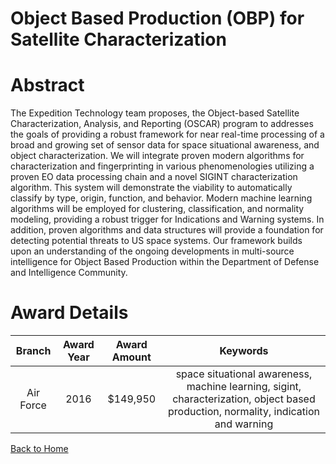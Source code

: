 
Object Based Production (OBP) for Satellite Characterization
============================================================

# Abstract


The Expedition Technology team proposes, the Object-based Satellite Characterization, Analysis, and Reporting (OSCAR) program to addresses the goals of providing a robust framework for near real-time processing of a broad and growing set of sensor data for space situational awareness, and object characterization. We will integrate proven modern algorithms for characterization and fingerprinting in various phenomenologies utilizing a proven EO data processing chain and a novel SIGINT characterization algorithm. This system will demonstrate the viability to automatically classify by type, origin, function, and behavior. Modern machine learning algorithms will be employed for clustering, classification, and normality modeling, providing a robust trigger for Indications and Warning systems. In addition, proven algorithms and data structures will provide a foundation for detecting potential threats to US space systems. Our framework builds upon an understanding of the ongoing developments in multi-source intelligence for Object Based Production within the Department of Defense and Intelligence Community.  

# Award Details

|Branch|Award Year|Award Amount|Keywords|
| :---: | :---: | :---: | :---: |
|Air Force|2016|$149,950|space situational awareness, machine learning, sigint, characterization, object based production, normality, indication and warning|
  
  


[Back to Home](https://github.com/chrischow/dod_sbir_awards#1376)